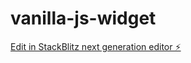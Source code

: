 # vanilla-js-widget

[Edit in StackBlitz next generation editor ⚡️](https://stackblitz.com/~/github.com/avivsbt/vanilla-js-widget)
